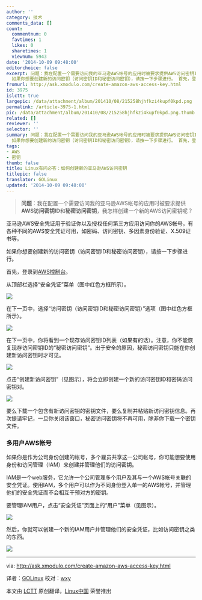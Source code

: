 ```yaml
---
author: ''
category: 技术
comments_data: []
count:
  commentnum: 0
  favtimes: 1
  likes: 0
  sharetimes: 1
  viewnum: 5943
date: '2014-10-09 09:48:00'
editorchoice: false
excerpt: 问题：我在配置一个需要访问我的亚马逊AWS帐号的应用时被要求提供AWS访问密钥ID和秘密访问密钥，我怎样创建一个新的AWS访问密钥呢？  亚马逊AWS安全凭证用于验证你以及授权任何第三方应用访问你的AWS帐号，有各种不同的AWS安全凭证可用，如密码、访问密钥、多因素身份验证、X.509证书等。
  如果你想要创建新的访问密钥（访问密钥ID和秘密访问密钥），请按一下步骤进行。 首先，登录到AWS控制台。 从顶部栏选择安全凭证菜单（图中红色方框所示）。  在下一页中，选择访问密钥（访问密钥ID和秘密访问密钥）选项（图中红色方框所示）。  在下
fromurl: http://ask.xmodulo.com/create-amazon-aws-access-key.html
id: 3975
islctt: true
largepic: /data/attachment/album/201410/08/215258hjhfkzi4kupf0kpd.png
permalink: /article-3975-1.html
pic: /data/attachment/album/201410/08/215258hjhfkzi4kupf0kpd.png.thumb.jpg
related: []
reviewer: ''
selector: ''
summary: 问题：我在配置一个需要访问我的亚马逊AWS帐号的应用时被要求提供AWS访问密钥ID和秘密访问密钥，我怎样创建一个新的AWS访问密钥呢？  亚马逊AWS安全凭证用于验证你以及授权任何第三方应用访问你的AWS帐号，有各种不同的AWS安全凭证可用，如密码、访问密钥、多因素身份验证、X.509证书等。
  如果你想要创建新的访问密钥（访问密钥ID和秘密访问密钥），请按一下步骤进行。 首先，登录到AWS控制台。 从顶部栏选择安全凭证菜单（图中红色方框所示）。  在下一页中，选择访问密钥（访问密钥ID和秘密访问密钥）选项（图中红色方框所示）。  在下
tags:
- AWS
- 密钥
thumb: false
title: Linux有问必答：如何创建新的亚马逊AWS访问密钥
titlepic: false
translator: GOLinux
updated: '2014-10-09 09:48:00'
---
```



> 
> **问题**：我在配置一个需要访问我的亚马逊AWS帐号的应用时被要求提供**AWS访问密钥ID**和**秘密访问密钥**，我怎样创建一个新的AWS访问密钥呢？
> 
> 
> 


亚马逊AWS安全凭证用于验证你以及授权任何第三方应用访问你的AWS帐号，有各种不同的AWS安全凭证可用，如密码、访问密钥、多因素身份验证、X.509证书等。


如果你想要创建新的访问密钥（访问密钥ID和秘密访问密钥），请按一下步骤进行。


首先，登录到[AWS控制台](http://aws.amazon.com/console/)。


从顶部栏选择“安全凭证”菜单（图中红色方框所示）。


![](/data/attachment/album/201410/08/215258hjhfkzi4kupf0kpd.png)


在下一页中，选择“访问密钥（访问密钥ID和秘密访问密钥）”选项（图中红色方框所示）。


![](/data/attachment/album/201410/08/214933qwl4gw7a643eie37.jpg)


在下一页中，你将看到一个现存访问密钥ID列表（如果有的话）。注意，你不能恢复现存访问密钥ID的“秘密访问密钥”。出于安全的原因，秘密访问密钥只能在你创建新访问密钥时才可见。


![](/data/attachment/album/201410/08/215300n5sgy7aasgf74xz7.png)


点击“创建新访问密钥”（见图示），将会立即创建一个新的访问密钥ID和密码访问密钥对。


![](/data/attachment/album/201410/08/215302f76zhgf7e7nv7hdh.jpg)


要么下载一个包含有新访问密钥的密钥文件，要么复制并粘贴新访问密钥信息。再次提请牢记，一旦你关闭该窗口，秘密访问密钥将不再可用，除非你下载一个密钥文件。


### 多用户AWS帐号


如果你是作为公司身份创建的帐号，多个雇员共享这一公司帐号，你可能想要使用身份和访问管理（IAM）来创建并管理他们的访问密钥。


IAM是一个web服务，它允许一个公司管理多个用户及其与一个AWS帐号关联的安全凭证。使用IAM，多个用户可以作为不同身份登入单一的AWS帐号，并管理他们的安全凭证而不会相互干预对方的密钥。


要管理IAM用户，点击“安全凭证”页面上的“用户”菜单（见图示）。


![](/data/attachment/album/201410/08/215143jtcztan70fc6affy.jpg)


然后，你就可以创建一个新的IAM用户并管理他们的安全凭证，比如访问密钥之类的东西。


![](/data/attachment/album/201410/08/215210vs3dr9d3zk78iuix.jpg)




---


via: <http://ask.xmodulo.com/create-amazon-aws-access-key.html>


译者：[GOLinux](https://github.com/GOLinux) 校对：[wxy](https://github.com/wxy)


本文由 [LCTT](https://github.com/LCTT/TranslateProject) 原创翻译，[Linux中国](http://linux.cn/) 荣誉推出